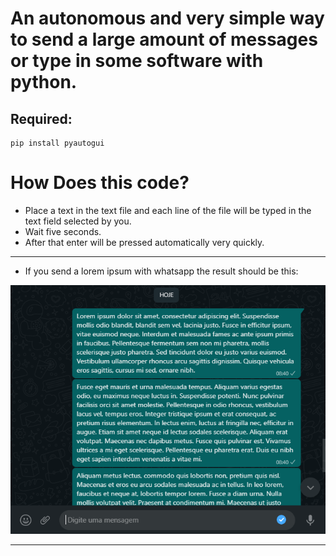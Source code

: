 <p align="center">
  
  # An autonomous and very simple way to send a large amount of messages or type in some software with python.
  
</p>

## Required: 

```
pip install pyautogui 

```

# How Does this code?
<p>
  
- Place a text in the text file and each line of the file will be typed in the text field selected by you.
- Wait five seconds.
- After that enter will be pressed automatically very quickly.

</p>

<hr>
  
- If you send a lorem ipsum with whatsapp the result should be this:

<p align="center">
 <img src="tela.PNG" >
</p>

<hr>

